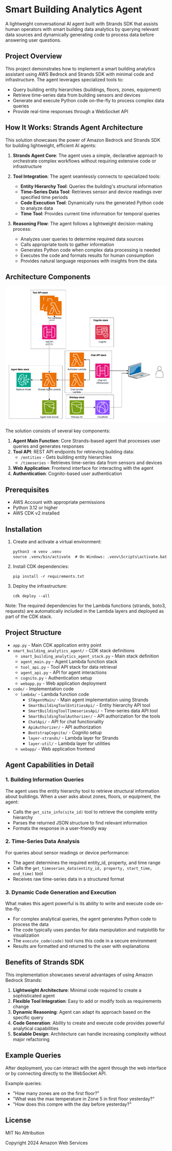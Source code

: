 # Smart Building Analytics Agent

A lightweight conversational AI agent built with Strands SDK that assists human operators with smart building data analytics by querying relevant data sources and dynamically generating code to process data before answering user questions.

## Project Overview

This project demonstrates how to implement a smart building analytics assistant using AWS Bedrock and Strands SDK with minimal code and infrastructure. The agent leverages specialized tools to:

- Query building entity hierarchies (buildings, floors, zones, equipment)
- Retrieve time-series data from building sensors and devices
- Generate and execute Python code on-the-fly to process complex data queries
- Provide real-time responses through a WebSocket API

## How It Works: Strands Agent Architecture

This solution showcases the power of Amazon Bedrock and  Strands SDK for building lightweight, efficient AI agents:

1. **Strands Agent Core**: The agent uses a simple, declarative approach to orchestrate complex workflows without requiring extensive code or infrastructure
   
2. **Tool Integration**: The agent seamlessly connects to specialized tools:
   - **Entity Hierarchy Tool**: Queries the building's structural information
   - **Time-Series Data Tool**: Retrieves sensor and device readings over specified time periods
   - **Code Execution Tool**: Dynamically runs the generated Python code to analyze data
   - **Time Tool**: Provides current time information for temporal queries

3. **Reasoning Flow**: The agent follows a lightweight decision-making process:
   - Analyzes user queries to determine required data sources
   - Calls appropriate tools to gather information
   - Generates Python code when complex data processing is needed
   - Executes the code and formats results for human consumption
   - Provides natural language responses with insights from the data

## Architecture Components

![Architecture](SB-Agent-arch.png)

The solution consists of several key components:

1. **Agent Main Function**: Core Strands-based agent that processes user queries and generates responses
2. **Tool API**: REST API endpoints for retrieving building data:
   - `/entities` - Gets building entity hierarchies
   - `/timeseries` - Retrieves time-series data from sensors and devices
3. **Web Application**: Frontend interface for interacting with the agent
4. **Authentication**: Cognito-based user authentication

## Prerequisites

- AWS Account with appropriate permissions
- Python 3.12 or higher
- AWS CDK v2 installed

## Installation

1. Create and activate a virtual environment:
   ```
   python3 -m venv .venv
   source .venv/bin/activate  # On Windows: .venv\Scripts\activate.bat
   ```

2. Install CDK dependencies:
   ```
   pip install -r requirements.txt
   ```

3. Deploy the infrastructure:
   ```
   cdk deploy --all
   ```

Note: The required dependencies for the Lambda functions (strands, boto3, requests) are automatically included in the Lambda layers and deployed as part of the CDK stack.

## Project Structure

- `app.py` - Main CDK application entry point
- `smart_building_analytics_agent/` - CDK stack definitions
  - `smart_building_analytics_agent_stack.py` - Main stack definition
  - `agent_main.py` - Agent Lambda function stack
  - `tool_api.py` - Tool API stack for data retrieval
  - `agent_api.py` - API for agent interactions
  - `cognito.py` - Authentication setup
  - `webapp.py` - Web application deployment
- `code/` - Implementation code
  - `lambda/` - Lambda function code
    - `STAgentMain/` - Main agent implementation using Strands
    - `SmartBuildingToolEntitiesApi/` - Entity hierarchy API tool
    - `SmartBuildingToolTimeseriesApi/` - Time-series data API tool
    - `SmartBuildingToolAuthorizer/` - API authorization for the tools
    - `ChatApi/` - API for chat functionality
    - `ApiAuthorizer/` - API authorization
    - `BootstrapCognito/` - Cognito setup
    - `layer-strands/` - Lambda layer for Strands
    - `layer-util/` - Lambda layer for utilities
  - `webapp/` - Web application frontend

## Agent Capabilities in Detail

### 1. Building Information Queries
The agent uses the entity hierarchy tool to retrieve structural information about buildings. When a user asks about zones, floors, or equipment, the agent:
- Calls the `get_site_info(site_id)` tool to retrieve the complete entity hierarchy
- Parses the returned JSON structure to find relevant information
- Formats the response in a user-friendly way

### 2. Time-Series Data Analysis
For queries about sensor readings or device performance:
- The agent determines the required entity_id, property, and time range
- Calls the `get_timeseries_data(entity_id, property, start_time, end_time)` tool
- Receives raw time-series data in a structured format

### 3. Dynamic Code Generation and Execution
What makes this agent powerful is its ability to write and execute code on-the-fly:
- For complex analytical queries, the agent generates Python code to process the data
- The code typically uses pandas for data manipulation and matplotlib for visualization
- The `execute_code(code)` tool runs this code in a secure environment
- Results are formatted and returned to the user with explanations

## Benefits of Strands SDK

This implementation showcases several advantages of using Amazon Bedrock Strands:

1. **Lightweight Architecture**: Minimal code required to create a sophisticated agent
2. **Flexible Tool Integration**: Easy to add or modify tools as requirements change
3. **Dynamic Reasoning**: Agent can adapt its approach based on the specific query
4. **Code Generation**: Ability to create and execute code provides powerful analytical capabilities
5. **Scalable Design**: Architecture can handle increasing complexity without major refactoring

## Example Queries

After deployment, you can interact with the agent through the web interface or by connecting directly to the WebSocket API.

Example queries:
- "How many zones are on the first floor?"
- "What was the max temperature in Zone 5 in first floor yesterday?"
- "How does this compre with the day before yesterday?"



## License

MIT No Attribution

Copyright 2024 Amazon Web Services
